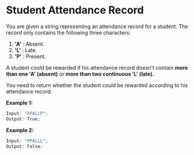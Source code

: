 # Student Attendance Record

You are given a string representing an attendance record for a student. The record only contains the following three characters:

1. **'A'** : Absent.
2. **'L'** : Late.
3. **'P'** : Present.

A student could be rewarded if his attendance record doesn't contain **more than one 'A' (absent)** or **more than two continuous 'L' (late).**

You need to return whether the student could be rewarded according to his attendance record.

**Example 1:**

```javascript
Input: "PPALLP";
Output: True;
```

**Example 2:**

```javascript
Input: "PPALLL";
Output: False;
```
